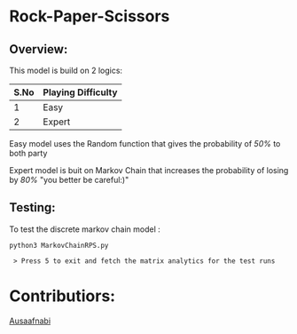 # Rock-Paper-Scissors

## Overview:
This model is build on 2 logics:


| S.No| Playing Difficulty|
|--|--|
| 1| Easy|
| 2| Expert|

Easy model uses the Random function that gives the probability of *50%* to both party

Expert model is buit on Markov Chain that increases the probability of losing by *80%*
"you better be careful:)"

## Testing:
To test the discrete markov chain model :

```
python3 MarkovChainRPS.py

 > Press 5 to exit and fetch the matrix analytics for the test runs
```
# Contributiors:

[Ausaafnabi](https://github.com/ausaafnabi/)
